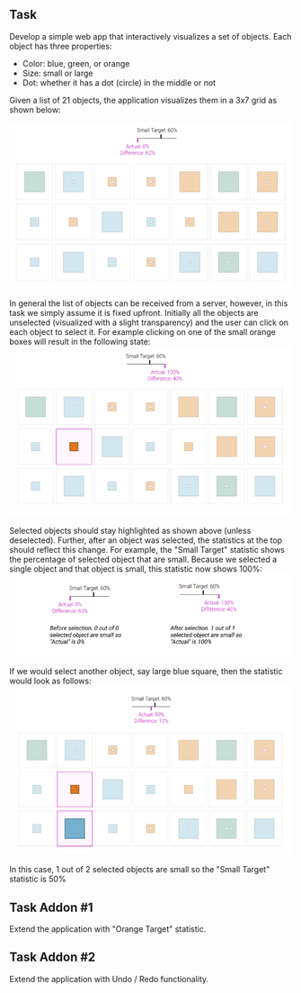 ## Task

Develop a simple web app that interactively visualizes a set of objects.
Each object has three properties:

- Color: blue, green, or orange
- Size: small or large
- Dot: whether it has a dot (circle) in the middle or not

Given a list of 21 objects, the application visualizes them in a 3x7 grid as shown below:

![initial state](/assets/01.png)

In general the list of objects can be received from a server, however, in this task we simply assume it is fixed upfront. Initially all the objects are unselected (visualized with a slight transparency) and the user can click on each object to select it. For example clicking on one of the small orange boxes will result in the following state:
![selected orange object](/assets/02.png)

Selected objects should stay highlighted as shown above (unless deselected). Further, after an object was selected, the statistics at the top should reflect this change. For example, the "Small Target" statistic shows the percentage of selected object that are small. Because we selected a single object and that object is small, this statistic now shows 100%:
![small target visualization](/assets/03.png)

If we would select another object, say large blue square, then the statistic would look as follows:
![multi select orange and blue targets](/assets/04.png)

In this case, 1 out of 2 selected objects are small so the "Small Target" statistic is 50%

## Task Addon #1

Extend the application with "Orange Target" statistic.

## Task Addon #2

Extend the application with Undo / Redo functionality.
